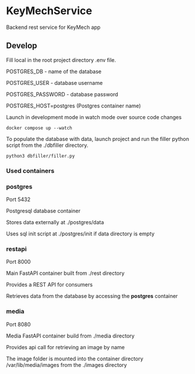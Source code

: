 # KeyMechService

Backend rest service for KeyMech app

## Develop

Fill local in the root project directory .env file.

POSTGRES_DB - name of the database

POSTGRES_USER - database username

POSTGRES_PASSWORD - database password

POSTGRES_HOST=postgres (Postgres container name)
    

Launch in development mode in watch mode over source code changes 

`docker compose up --watch`

To populate the database with data, launch project and run the filler python script from the ./dbfiller directory.

`python3 dbfiller/filler.py`

### Used containers


### postgres

Port 5432

Postgresql database container

Stores data externally at ./postgres/data

Uses sql init script at ./postgres/init if data directory is empty


### restapi

Port 8000

Main FastAPI container built from ./rest directory

Provides a REST API for consumers

Retrieves data from the database by accessing the **postgres** container


### media

Port 8080

Media FastAPI container build from ./media directory

Provides api call for retrieving an image by name

The image folder is mounted into the container directory /var/lib/media/images from the ./images directory
